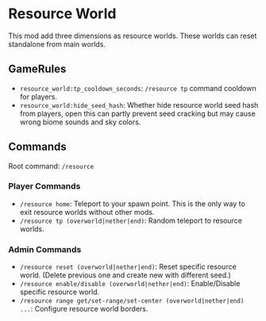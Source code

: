 # Resource World

This mod add three dimensions as resource worlds. These worlds can reset standalone from main worlds.

## GameRules

- `resource_world:tp_cooldown_seconds`: `/resource tp` command cooldown for players.
- `resource_world:hide_seed_hash`: Whether hide resource world seed hash from players, open this can partly prevent seed
  cracking but may cause wrong biome sounds and sky colors.

## Commands

Root command: `/resource`

### Player Commands

- `/resource home`: Teleport to your spawn point. This is the only way to exit resource worlds without other mods.
- `/resource tp (overworld|nether|end)`: Random teleport to resource worlds.

### Admin Commands

- `/resource reset (overworld|nether|end)`: Reset specific resource world. (Delete previous one and create new with
  different seed.)
- `/resource enable/disable (overworld|nether|end)`: Enable/Disable specific resource world.
- `/resource range get/set-range/set-center (overworld|nether|end) ...`: Configure resource world borders.